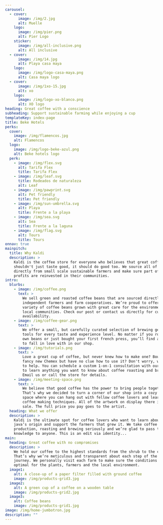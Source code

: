 ```yaml
---
carousel:
  - cover:
      image: /img/2.jpg
      alt: Muelle
    logo:
      image: /img/pier.png
      alt: Pier Logo
    sticker:
      image: /img/all-inclusive.png
      alt: All inclusive
  - cover:
      image: /img/14.jpg
      alt: Playa casa maya
    logo:
      image: /img/logo-casa-maya.png
      alt: Casa maya logo
  - cover:
      image: /img/1xo-15.jpg
      alt: xo
    logo:
      image: /img/logo-xo-blanco.png
      alt: XO logo
heading: Great coffee with a conscience
subheading: Support sustainable farming while enjoying a cup
templateKey: index-page
title: Beke Hotels
perks:
  cover:
    image: /img/flamencos.jpg
    alt: Flamencos
  logo:
    image: /img/logo-beke-azul.png
    alt: Beke hotels logo
  perk:
    - image: /img/flex.svg
      alt: Tarifa Flex
      title: Tarifa Flex
    - image: /img/leaf.svg
      title: Rodeados de naturaleza
      alt: Leaf
    - image: /img/pawprint.svg
      alt: Pet friendly
      title: Pet friendly
    - image: /img/sun-umbrella.svg
      alt: Playa
      title: Frente a la playa
    - image: /img/sea.svg
      alt: Sea
      title: Frente a la laguna
    - image: /img/flag.svg
      alt: Tours
      title: Tours
onnav: true
mainpitch:
  title: Why Kaldi
  description: >
    Kaldi is the coffee store for everyone who believes that great coffee
    shouldn't just taste good, it should do good too. We source all of our beans
    directly from small scale sustainable farmers and make sure part of the
    profits are reinvested in their communities.
intro:
  blurbs:
    - image: /img/coffee.png
      text: >
        We sell green and roasted coffee beans that are sourced directly from
        independent farmers and farm cooperatives. We’re proud to offer a
        variety of coffee beans grown with great care for the environment and
        local communities. Check our post or contact us directly for current
        availability.
    - image: /img/coffee-gear.png
      text: >
        We offer a small, but carefully curated selection of brewing gear and
        tools for every taste and experience level. No matter if you roast your
        own beans or just bought your first french press, you’ll find a gadget
        to fall in love with in our shop.
    - image: /img/tutorials.png
      text: >
        Love a great cup of coffee, but never knew how to make one? Bought a
        fancy new Chemex but have no clue how to use it? Don't worry, we’re here
        to help. You can schedule a custom 1-on-1 consultation with our baristas
        to learn anything you want to know about coffee roasting and brewing.
        Email us or call the store for details.
    - image: /img/meeting-space.png
      text: >
        We believe that good coffee has the power to bring people together.
        That’s why we decided to turn a corner of our shop into a cozy meeting
        space where you can hang out with fellow coffee lovers and learn about
        coffee making techniques. All of the artwork on display there is for
        sale. The full price you pay goes to the artist.
  heading: What we offer
  description: >
    Kaldi is the ultimate spot for coffee lovers who want to learn about their
    java’s origin and support the farmers that grew it. We take coffee
    production, roasting and brewing seriously and we’re glad to pass that
    knowledge to anyone. This is an edit via identity...
main:
  heading: Great coffee with no compromises
  description: >
    We hold our coffee to the highest standards from the shrub to the cup.
    That’s why we’re meticulous and transparent about each step of the coffee’s
    journey. We personally visit each farm to make sure the conditions are
    optimal for the plants, farmers and the local environment.
  image1:
    alt: A close-up of a paper filter filled with ground coffee
    image: /img/products-grid3.jpg
  image2:
    alt: A green cup of a coffee on a wooden table
    image: /img/products-grid2.jpg
  image3:
    alt: Coffee beans
    image: /img/products-grid1.jpg
image: /img/home-jumbotron.jpg
description: ""
---
```

